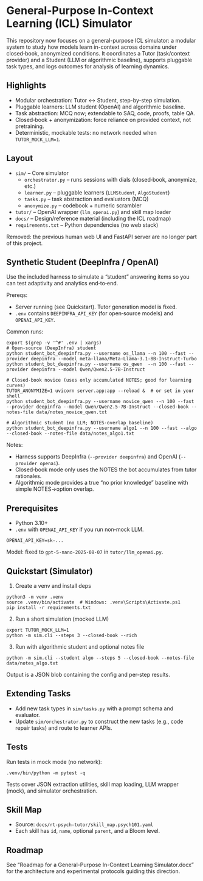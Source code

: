 # General-Purpose In‑Context Learning (ICL) Simulator

This repository now focuses on a general-purpose ICL simulator: a modular system to study how models learn in-context across domains under closed‑book, anonymized conditions. It coordinates a Tutor (task/context provider) and a Student (LLM or algorithmic baseline), supports pluggable task types, and logs outcomes for analysis of learning dynamics.

## Highlights

- Modular orchestration: Tutor ↔ Student, step-by-step simulation.
- Pluggable learners: LLM student (OpenAI) and algorithmic baseline.
- Task abstraction: MCQ now; extendable to SAQ, code, proofs, table QA.
- Closed‑book + anonymization: force reliance on provided context, not pretraining.
- Deterministic, mockable tests: no network needed when `TUTOR_MOCK_LLM=1`.

## Layout

- `sim/` – Core simulator
  - `orchestrator.py` – runs sessions with dials (closed‑book, anonymize, etc.)
  - `learner.py` – pluggable learners (`LLMStudent`, `AlgoStudent`)
  - `tasks.py` – task abstraction and evaluators (MCQ)
  - `anonymize.py` – codebook + numeric scrambler
- `tutor/` – OpenAI wrapper (`llm_openai.py`) and skill map loader
- `docs/` – Design/reference material (including the ICL roadmap)
- `requirements.txt` – Python dependencies (no web stack)

Removed: the previous human web UI and FastAPI server are no longer part of this project.

## Synthetic Student (DeepInfra / OpenAI)

Use the included harness to simulate a “student” answering items so you can test adaptivity and analytics end‑to‑end.

Prereqs:
- Server running (see Quickstart). Tutor generation model is fixed.
- `.env` contains `DEEPINFRA_API_KEY` (for open‑source models) and `OPENAI_API_KEY`.

Common runs:

```
export $(grep -v '^#' .env | xargs)
# Open‑source (DeepInfra) student
python student_bot_deepinfra.py --username os_llama --n 100 --fast --provider deepinfra --model meta-llama/Meta-Llama-3.1-8B-Instruct-Turbo
python student_bot_deepinfra.py --username os_qwen  --n 100 --fast --provider deepinfra --model Qwen/Qwen2.5-7B-Instruct

# Closed‑book novice (uses only accumulated NOTES; good for learning curves)
TUTOR_ANONYMIZE=1 uvicorn server.app:app --reload &  # or set in your shell
python student_bot_deepinfra.py --username novice_qwen --n 100 --fast --provider deepinfra --model Qwen/Qwen2.5-7B-Instruct --closed-book --notes-file data/notes_novice_qwen.txt

# Algorithmic student (no LLM; NOTES‑overlap baseline)
python student_bot_deepinfra.py --username algo1 --n 100 --fast --algo --closed-book --notes-file data/notes_algo1.txt
```

Notes:
- Harness supports DeepInfra (`--provider deepinfra`) and OpenAI (`--provider openai`).
- Closed‑book mode only uses the NOTES the bot accumulates from tutor rationales.
- Algorithmic mode provides a true “no prior knowledge” baseline with simple NOTES→option overlap.

## Prerequisites

- Python 3.10+
- `.env` with `OPENAI_API_KEY` if you run non‑mock LLM.

```
OPENAI_API_KEY=sk-...
```

Model: fixed to `gpt-5-nano-2025-08-07` in `tutor/llm_openai.py`.

## Quickstart (Simulator)

1) Create a venv and install deps

```
python3 -m venv .venv
source .venv/bin/activate  # Windows: .venv\Scripts\Activate.ps1
pip install -r requirements.txt
```

2) Run a short simulation (mocked LLM)

```
export TUTOR_MOCK_LLM=1
python -m sim.cli --steps 3 --closed-book --rich
```

3) Run with algorithmic student and optional notes file

```
python -m sim.cli --student algo --steps 5 --closed-book --notes-file data/notes_algo.txt
```

Output is a JSON blob containing the config and per‑step results.

## Extending Tasks

- Add new task types in `sim/tasks.py` with a prompt schema and evaluator.
- Update `sim/orchestrator.py` to construct the new tasks (e.g., code repair tasks) and route to learner APIs.

## Tests

Run tests in mock mode (no network):

```
.venv/bin/python -m pytest -q
```

Tests cover JSON extraction utilities, skill map loading, LLM wrapper (mock), and simulator orchestration.

## Skill Map

- Source: `docs/rt-psych-tutor/skill_map.psych101.yaml`
- Each skill has `id`, `name`, optional `parent`, and a Bloom level.

## Roadmap

See “Roadmap for a General-Purpose In-Context Learning Simulator.docx” for the architecture and experimental protocols guiding this direction.
